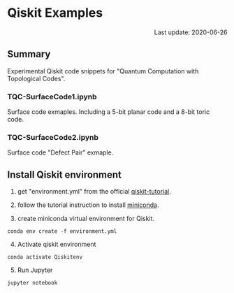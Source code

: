 # Qiskit Examples

<div style="text-align: right">Last update: 2020-06-26</div>

## Summary

Experimental Qiskit code snippets for "Quantum Computation with Topological Codes".

### TQC-SurfaceCode1.ipynb

Surface code exmaples.
Including a 5-bit planar code and a 8-bit toric code.

### TQC-SurfaceCode2.ipynb

Surface code "Defect Pair" exmaple.


## Install Qiskit environment

1. get "environment.yml" from the official [qiskit-tutorial](https://github.com/Qiskit/qiskit-tutorials).

2. follow the tutorial instruction to install [miniconda](https://docs.conda.io/en/latest/miniconda.html).

3. create miniconda virtual environment for Qiskit.

```
conda env create -f environment.yml
```

4. Activate qiskit environment

```
conda activate Qiskitenv
```

5. Run Jupyter

```
jupyter notebook
```

